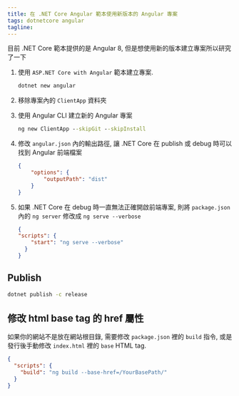 ```yaml
---
title: 在 .NET Core Angular 範本使用新版本的 Angular 專案
tags: dotnetcore angular
tagline: 
---
```


目前 .NET Core 範本提供的是 Angular 8, 但是想使用新的版本建立專案所以研究了一下

1. 使用 `ASP.NET Core with Angular` 範本建立專案.

    ```cmd
    dotnet new angular
    ```

1. 移除專案內的 `ClientApp` 資料夾

1. 使用 Angular CLI 建立新的 Angular 專案

    ```cmd
    ng new ClientApp --skipGit --skipInstall
    ```

1. 修改 `angular.json` 內的輸出路徑, 讓 .NET Core 在 publish 或 debug 時可以找到 Angular 前端檔案

    ```json
    {
        "options": {
            "outputPath": "dist"
        }
    }
    ```

1. 如果 .NET Core 在 debug 時一直無法正確開啟前端專案, 則將 `package.json` 內的 `ng server` 修改成 `ng serve --verbose`

    ```json
    {
    "scripts": {
        "start": "ng serve --verbose"
      }
    }
    ```

## Publish

```cmd
dotnet publish -c release
```

## 修改 html base tag 的 href 屬性

如果你的網站不是放在網站根目錄, 需要修改 `package.json` 裡的 `build` 指令, 或是發行後手動修改 `index.html` 裡的 `base` HTML tag.

```json
{
  "scripts": {
    "build": "ng build --base-href=/YourBasePath/"
  }
}
```

